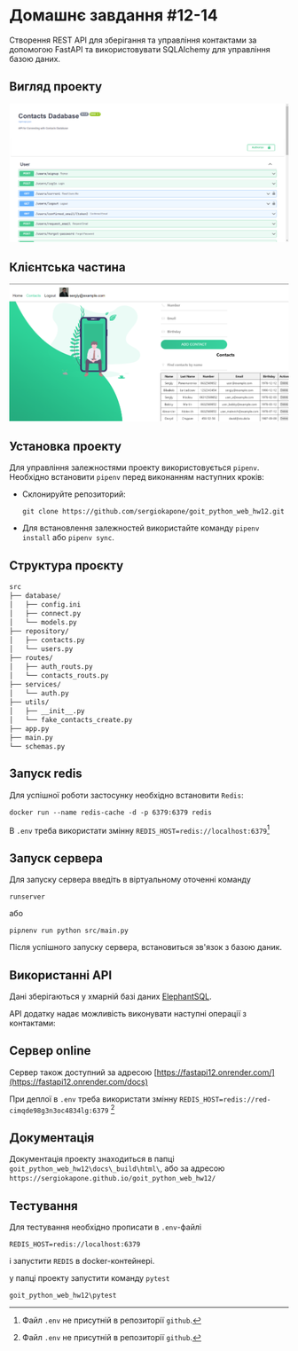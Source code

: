 # Домашнє завдання #12-14

Створення REST API для зберігання та управління контактами за допомогою FastAPI та використовувати SQLAlchemy для управління базою даних.

## Вигляд проекту

![Вигляд проекту](./pictures/view.png)

## Клієнтська частина

![Клієнт](./pictures/client.png)

## Установка проекту

Для управління залежностями проекту використовується `pipenv`. Необхідно встановити `pipenv` перед виконанням наступних кроків:

- Склонируйте репозиторий:

  ```shell
  git clone https://github.com/sergiokapone/goit_python_web_hw12.git
  ```

- Для встановлення залежностей використайте команду `pipenv install` або `pipenv sync`.

## Структура проєкту

```shell
src
├── database/
│   ├── config.ini
│   ├── connect.py
│   └── models.py
├── repository/
│   ├── contacts.py
│   └── users.py
├── routes/
│   ├── auth_routs.py
│   └── contacts_routs.py
├── services/
│   └── auth.py
├── utils/
│   ├── __init__.py
│   └── fake_contacts_create.py
├── app.py
├── main.py
└── schemas.py
```

## Запуск redis

Для успішної роботи застосунку необхідно встановити `Redis`:

```shell
docker run --name redis-cache -d -p 6379:6379 redis
```

В `.env` треба використати змінну `REDIS_HOST=redis://localhost:6379`[^1]

## Запуск сервера

Для запуску сервера введіть в віртуальному оточенні команду

```shell
runserver
```

або

```shell
pipлenv run python src/main.py
```

Після успішного запуску сервера, встановиться зв'язок з базою даник.

## Використанні API

Дані зберігаються у хмарній базі даних [ElephantSQL](https://www.elephantsql.com/).

API додатку надає можливість виконувати наступні операції з контактами:

## Сервер online

Сервер також доступний за адресою [https://fastapi12.onrender.com/](https://fastapi12.onrender.com/docs)

При деплої в `.env` треба використати змінну `REDIS_HOST=redis://red-cimqde98g3n3oc4834lg:6379` [^1]

[^1]: Файл `.env` не присутній в репозиторії `github`.

## Документація

Документація проекту знаходиться в папці  `goit_python_web_hw12\docs\_build\html\`, або за адресою `https://sergiokapone.github.io/goit_python_web_hw12/`


## Тестування

Для тестування необхідно прописати в `.env`-файлі 

```shell
REDIS_HOST=redis://localhost:6379
```
і запустити `REDIS` в docker-контейнері.

у папці проекту запустити команду `pytest`
```shell
goit_python_web_hw12\pytest
```
